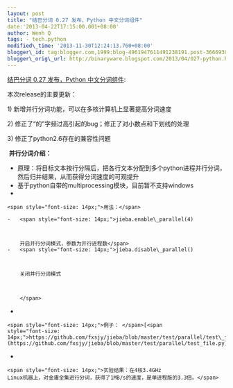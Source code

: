 ```yaml
--- 
layout: post 
title: "结巴分词 0.27 发布，Python 中文分词组件" 
date:'2013-04-22T17:15:00.001+08:00' 
author: Wenh Q
tags: - tech.python
modified\_time: '2013-11-30T12:24:13.760+08:00' 
blogger\_id: tag:blogger.com,1999:blog-4961947611491238191.post-3666938576319568259
blogger\_orig\_url: http://binaryware.blogspot.com/2013/04/027-python.html
--- 
```

[结巴分词
0.27 发布，Python
中文分词组件](http://www.oschina.net/news/39820/jieba-0-27):

<span style="font-size: 14px;">本次release的主要更新：</span>

<span style="font-size: 14px;">1)
新增并行分词功能，可以在多核计算机上显著提高分词速度</span>

<span style="font-size: 14px;">2)
修正了“的”字频过高引起的bug；修正了对小数点和下划线的处理</span>

<span style="font-size: 14px;">3)
修正了python2.6存在的兼容性问题</span>

 <span style="font-size: 14px;">**并行分词介绍：**</span>


-   <span
    style="font-size: 14px;">原理：将目标文本按行分隔后，把各行文本分配到多个python进程并行分词，然后归并结果，从而获得分词速度的可观提升</span>
-   <span
    style="font-size: 14px;">基于python自带的multiprocessing模块，目前暂不支持windows</span>
-   

    <span style="font-size: 14px;">用法：</span>

    -   <span style="font-size: 14px;">jieba.enable\_parallel(4) 
#
        开启并行分词模式，参数为并行进程数</span>
    -   <span style="font-size: 14px;">jieba.disable\_parallel() 
#
        关闭并行分词模式

        

        </span>
-   

    <span style="font-size: 14px;">例子： </span>[<span
    style="font-size: 14px;">https://github.com/fxsjy/jieba/blob/master/test/parallel/test\_file.py</span>](https://github.com/fxsjy/jieba/blob/master/test/parallel/test_file.py)
-   

    <span style="font-size: 14px;">实验结果：在4核3.4GHz
    Linux机器上，对金庸全集进行分词，获得了1MB/s的速度，是单进程版的3.3倍。</span>


